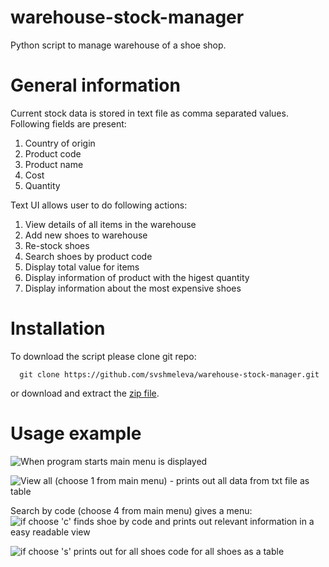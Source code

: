 # warehouse-stock-manager
Python script to manage warehouse of a shoe shop.

# General information

Current stock data is stored in text file as comma separated values. Following fields are present:
1. Country of origin
2. Product code
3. Product name
4. Cost
5. Quantity

Text UI allows user to do following actions:
1. View details of all items in the warehouse
2. Add new shoes to warehouse
3. Re-stock shoes
4. Search shoes by product code
5. Display total value for items
6. Display information of product with the higest quantity
7. Display information about the most expensive shoes

# Installation

To download the script please clone git repo:
```
  git clone https://github.com/svshmeleva/warehouse-stock-manager.git
```

or download and extract the [zip file](https://github.com/svshmeleva/warehouse-stock-manager/archive/refs/heads/main.zip).

# Usage example

![When program starts main menu is displayed](https://user-images.githubusercontent.com/120607373/219502002-f57e75ca-0f6c-4915-b9ff-508e7dca7c73.jpg)

![View all (choose 1 from main menu) - prints out all data from txt file as table](https://user-images.githubusercontent.com/120607373/219502096-679799f5-0158-4332-9af3-bb5ef4498880.jpg)

Search by code (choose 4 from main menu) gives a menu:
![if choose 'c' finds shoe by code and prints out relevant information in a easy readable view](https://user-images.githubusercontent.com/120607373/219502983-1a4d7b1b-b3a3-4fc7-a8d7-b9344a70a16f.jpg)

![if choose 's' prints out for all shoes code for all shoes as a table](https://user-images.githubusercontent.com/120607373/219504377-96b49729-f233-48ca-a823-d4c6756fc41c.jpg)


